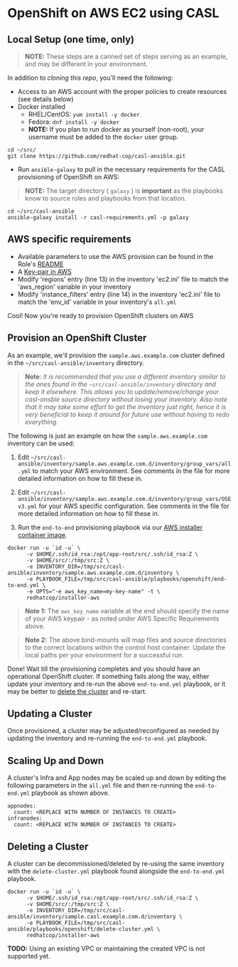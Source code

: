# OpenShift on AWS EC2 using CASL

## Local Setup (one time, only)

> **NOTE:** These steps are a canned set of steps serving as an example, and may be different in your environment.

In addition to _cloning this repo_, you'll need the following:

* Access to an AWS account with the proper policies to create resources (see details below)
* Docker installed
  * RHEL/CentOS: `yum install -y docker`
  * Fedora: `dnf install -y docker`
  * **NOTE:** If you plan to run docker as yourself (non-root), your username must be added to the `docker` user group.

```
cd ~/src/
git clone https://github.com/redhat-cop/casl-ansible.git
```

* Run `ansible-galaxy` to pull in the necessary requirements for the CASL provisioning of OpenShift on AWS:

> **NOTE:** The target directory ( `galaxy` ) is **important** as the playbooks know to source roles and playbooks from that location.

```
cd ~/src/casl-ansible
ansible-galaxy install -r casl-requirements.yml -p galaxy
```

## AWS specific requirements
* Available parameters to use the AWS provision can be found in the Role's [README](../roles/manage-aws-infra/README.md)
* A [Key-pair in AWS](http://docs.aws.amazon.com/AWSEC2/latest/UserGuide/ec2-key-pairs.html#having-ec2-create-your-key-pair)
* Modify 'regions' entry (line 13) in the inventory 'ec2.ini' file to match the 'aws_region' variable in your inventory
* Modify 'instance_filters' entry (line 14) in the inventory 'ec2.ini' file to match the 'env_id' variable in your inventory's `all.yml`

Cool! Now you're ready to provision OpenShift clusters on AWS

## Provision an OpenShift Cluster

As an example, we'll provision the `sample.aws.example.com` cluster defined in the `~/src/casl-ansible/inventory` directory.

> **Note**: *It is recommended that you use a different inventory similar to the ones found in the `~src/casl-ansible/inventory` directory and keep it elsewhere. This allows you to update/remove/change your casl-ansble source directory without losing your inventory. Also note that it may take some effort to get the inventory just right, hence it is very beneficial to keep it around for future use without having to redo everything.*

The following is just an example on how the `sample.aws.example.com` inventory can be used:

1) Edit `~/src/casl-ansible/inventory/sample.aws.example.com.d/inventory/group_vars/all.yml` to match your AWS environment. See comments in the file for more detailed information on how to fill these in.

2) Edit `~/src/casl-ansible/inventory/sample.aws.example.com.d/inventory/group_vars/OSEv3.yml` for your AWS specific configuration. See comments in the file for more detailed information on how to fill these in.

3) Run the `end-to-end` provisioning playbook via our [AWS installer container image](../images/installer-aws/).

```
docker run -u `id -u` \
      -v $HOME/.ssh/id_rsa:/opt/app-root/src/.ssh/id_rsa:Z \
      -v $HOME/src/:/tmp/src:Z \
      -e INVENTORY_DIR=/tmp/src/casl-ansible/inventory/sample.aws.example.com.d/inventory \
      -e PLAYBOOK_FILE=/tmp/src/casl-ansible/playbooks/openshift/end-to-end.yml \
      -e OPTS="-e aws_key_name=my-key-name" -t \
      redhatcop/installer-aws
```

> **Note 1:** The `aws_key_name` variable at the end should specify the name of your AWS keypair - as noted under AWS Specific Requirements above.

> **Note 2:** The above bind-mounts will map files and source directories to the correct locations within the control host container. Update the local paths per your environment for a successful run.

Done! Wait till the provisioning completes and you should have an operational OpenShift cluster. If something fails along the way, either update your inventory and re-run the above `end-to-end.yml` playbook, or it may be better to [delete the cluster](https://github.com/redhat-cop/casl-ansible#deleting-a-cluster) and re-start.

## Updating a Cluster

Once provisioned, a cluster may be adjusted/reconfigured as needed by updating the inventory and re-running the `end-to-end.yml` playbook.

## Scaling Up and Down

A cluster's Infra and App nodes may be scaled up and down by editing the following parameters in the `all.yml` file and then re-running the `end-to-end.yml` playbook as shown above.

```
appnodes:
  count: <REPLACE WITH NUMBER OF INSTANCES TO CREATE>
infranodes:
  count: <REPLACE WITH NUMBER OF INSTANCES TO CREATE>
```

## Deleting a Cluster

A cluster can be decommissioned/deleted by re-using the same inventory with the `delete-cluster.yml` playbook found alongside the `end-to-end.yml` playbook.

```
docker run -u `id -u` \
      -v $HOME/.ssh/id_rsa:/opt/app-root/src/.ssh/id_rsa:Z \
      -v $HOME/src/:/tmp/src:Z \
      -e INVENTORY_DIR=/tmp/src/casl-ansible/inventory/sample.casl.example.com.d/inventory \
      -e PLAYBOOK_FILE=/tmp/src/casl-ansible/playbooks/openshift/delete-cluster.yml \
      redhatcop/installer-aws
```

**TODO:** Using an existing VPC or maintaining the created VPC is not supported yet.
